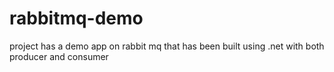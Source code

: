 # rabbitmq-demo

project has a demo app on rabbit mq that has been built using .net with both producer and consumer
